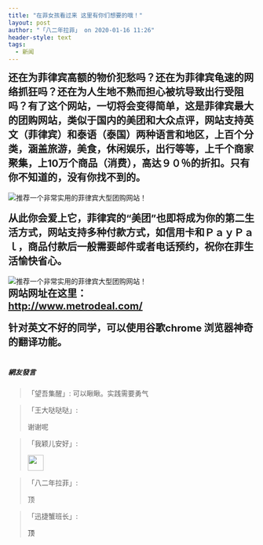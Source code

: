 ```yaml
---
title: "在菲女孩看过来 这里有你们想要的哦！"
layout: post
author: "「八二年拉菲」 on 2020-01-16 11:26"
header-style: text
tags:
  - 新闻
---
```


<span style="font-size: 20px;"><strong>还在为菲律宾高额的物价犯愁吗？还在为菲律宾龟速的网络抓狂吗？还在为人生地不熟而担心被坑导致出行受阻吗？</strong></span><strong style="font-size: 20px;">有了这个网站，一切将会变得简单，</strong><strong style="font-size: 20px;">这是菲律宾最大的团购网站，类似于国内的美团和大众点评，网站支持英文（菲律宾）和泰语（泰国）两种语言和地区，上百个分类，涵盖旅游，美食，休闲娱乐，出行等等，上千个商家聚集，上10万个商品（消费），高达９０％的折扣。只有你不知道的，没有你找不到的。</strong>
<br>
<br>
<img src="http://images.feileyuan.com/images/ueditor/202001161126000008.jpg" title="推荐一个非常实用的菲律宾大型团购网站！" alt="推荐一个非常实用的菲律宾大型团购网站！">
<br>
<br>
<span style="font-size: 20px;"><strong>从此你会爱上它，菲律宾的“美团”也即将成为你的第二生活方式，</strong></span><strong style="font-size: 20px;">网站支持多种付款方式，如信用卡和ＰａｙＰａｌ，商品付款后一般需要邮件或者电话预约，祝你在菲生活愉快省心。</strong>
<strong style="font-size: 20px;"><br></strong>
<br>
<img src="http://images.feileyuan.com/images/ueditor/202001161126000022.jpg" title="推荐一个非常实用的菲律宾大型团购网站！" alt="推荐一个非常实用的菲律宾大型团购网站！">
<br>
<strong style="font-size: 20px;">网站网址在这里：</strong>
<br>
<span style="font-size: 20px;"><strong>http://www.metrodeal.com/</strong></span>
<br>
<br>
<strong style="font-size: 20px;">针对英文不好的同学，可以使用谷歌chrome 浏览器神奇的翻译功能。</strong><br>
<br>

##### 網友發言 
> 「望吾集醒」:
> 可以瞅瞅。实践需要勇气

> 「王大哒哒哒」:
> <p>谢谢呢</p>

> 「我颖儿安好」:
> <p><img src="http://images.feileyuan.com/images/ueditor/dialogs/emotion/images/default/df_028.gif" width="32" height="32"></p>

> 「八二年拉菲」:
> <p>顶</p>

> 「迅捷蟹班长」:
> <p><span style="color: rgb(51, 51, 51); font-family: &quot;Helvetica Neue&quot;, Helvetica, &quot;PingFang SC&quot;, 微软雅黑, Tahoma, Arial, sans-serif; font-size: 14px; background-color: rgb(255, 255, 255);">顶</span></p>


